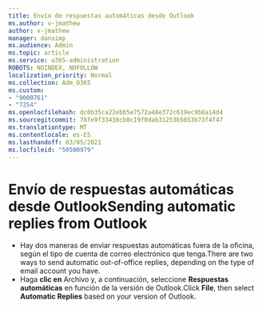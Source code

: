 ```yaml
---
title: Envío de respuestas automáticas desde Outlook
ms.author: v-jmathew
author: v-jmathew
manager: dansimp
ms.audience: Admin
ms.topic: article
ms.service: o365-administration
ROBOTS: NOINDEX, NOFOLLOW
localization_priority: Normal
ms.collection: Adm_O365
ms.custom:
- "9000761"
- "7254"
ms.openlocfilehash: dc0b35ca22ebb5e7572a48e372c619ec9b8a14d4
ms.sourcegitcommit: 78fe9f33438cb0c19f0dab31253b5853b73f4f47
ms.translationtype: MT
ms.contentlocale: es-ES
ms.lasthandoff: 03/05/2021
ms.locfileid: "50500979"
---
```

# <a name="sending-automatic-replies-from-outlook"></a><span data-ttu-id="5c4e2-102">Envío de respuestas automáticas desde Outlook</span><span class="sxs-lookup"><span data-stu-id="5c4e2-102">Sending automatic replies from Outlook</span></span>

- <span data-ttu-id="5c4e2-103">Hay dos maneras de enviar respuestas automáticas fuera de la oficina, según el tipo de cuenta de correo electrónico que tenga.</span><span class="sxs-lookup"><span data-stu-id="5c4e2-103">There are two ways to send automatic out-of-office replies, depending on the type of email account you have.</span></span>
- <span data-ttu-id="5c4e2-104">Haga **clic en** Archivo y, a continuación, seleccione **Respuestas automáticas** en función de la versión de Outlook.</span><span class="sxs-lookup"><span data-stu-id="5c4e2-104">Click **File**, then select **Automatic Replies** based on your version of Outlook.</span></span>
